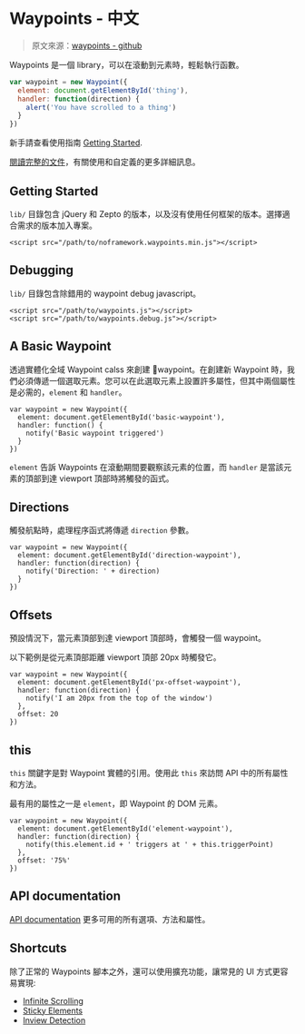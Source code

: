 # Waypoints - 中文

> 原文來源：[waypoints - github](https://github.com/imakewebthings/waypoints)

Waypoints 是一個 library，可以在滾動到元素時，輕鬆執行函數。

```js
var waypoint = new Waypoint({
  element: document.getElementById('thing'),
  handler: function(direction) {
    alert('You have scrolled to a thing')
  }
})
```

新手請查看使用指南 [Getting Started](http://imakewebthings.com/waypoints/guides/getting-started).

[閱讀完整的文件](http://imakewebthings.com/waypoints/api/waypoint)，有關使用和自定義的更多詳細訊息。

## Getting Started

`lib/` 目錄包含 jQuery 和 Zepto 的版本，以及沒有使用任何框架的版本。選擇適合需求的版本加入專案。

```
<script src="/path/to/noframework.waypoints.min.js"></script>
```

## Debugging

`lib/` 目錄包含除錯用的 waypoint debug javascript。

```
<script src="/path/to/waypoints.js"></script>
<script src="/path/to/waypoints.debug.js"></script>
```

## A Basic Waypoint

透過實體化全域 Waypoint calss 來創建 waypoint。在創建新 Waypoint 時，我們必須傳遞一個選取元素。您可以在此選取元素上設置許多屬性，但其中兩個屬性是必需的，`element` 和 `handler`。

```
var waypoint = new Waypoint({
  element: document.getElementById('basic-waypoint'),
  handler: function() {
    notify('Basic waypoint triggered')
  }
})
```

`element` 告訴 Waypoints 在滾動期間要觀察該元素的位置，而 `handler` 是當該元素的頂部到達 viewport 頂部時將觸發的函式。

## Directions

觸發航點時，處理程序函式將傳遞 `direction` 參數。

```
var waypoint = new Waypoint({
  element: document.getElementById('direction-waypoint'),
  handler: function(direction) {
    notify('Direction: ' + direction)
  }
})
```

## Offsets

預設情況下，當元素頂部到達 viewport 頂部時，會觸發一個 waypoint。

以下範例是從元素頂部距離 viewport 頂部 20px 時觸發它。

```
var waypoint = new Waypoint({
  element: document.getElementById('px-offset-waypoint'),
  handler: function(direction) {
    notify('I am 20px from the top of the window')
  },
  offset: 20 
})
```

## this

`this` 關鍵字是對 Waypoint 實體的引用。使用此 `this` 來訪問 API 中的所有屬性和方法。

最有用的屬性之一是 `element`，即 Waypoint 的 DOM 元素。

```
var waypoint = new Waypoint({
  element: document.getElementById('element-waypoint'),
  handler: function(direction) {
    notify(this.element.id + ' triggers at ' + this.triggerPoint)
  },
  offset: '75%'
})
```

## API documentation

[API documentation](http://imakewebthings.com/waypoints/api/waypoint) 更多可用的所有選項、方法和屬性。

## Shortcuts

除了正常的 Waypoints 腳本之外，還可以使用擴充功能，讓常見的 UI 方式更容易實現:

- [Infinite Scrolling](http://imakewebthings.com/waypoints/shortcuts/infinite-scroll)
- [Sticky Elements](http://imakewebthings.com/waypoints/shortcuts/sticky-elements)
- [Inview Detection](http://imakewebthings.com/waypoints/shortcuts/inview)